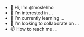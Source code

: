 - 👋 Hi, I’m @moslehho
- 👀 I’m interested in ...
- 🌱 I’m currently learning ...
- 💞️ I’m looking to collaborate on ...
- 📫 How to reach me ...

<!---
moslehho/moslehho is a ✨ special ✨ repository because its `README.md` (this file) appears on your GitHub profile.
You can click the Preview link to take a look at your changes.
--->
